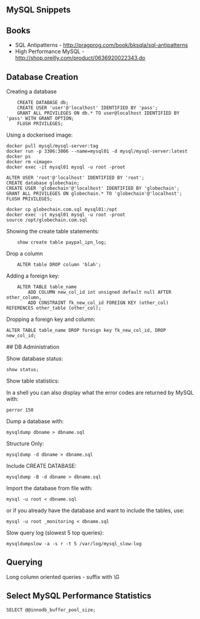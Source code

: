 MySQL Snippets 
--------------

Books
-----

* SQL Antipatterns - http://pragprog.com/book/bksqla/sql-antipatterns
* High Performance MySQL - http://shop.oreilly.com/product/0636920022343.do

Database Creation
-----------------

Creating a database

```
    CREATE DATABASE db;
    CREATE USER 'user'@'localhost' IDENTIFIED BY 'pass';
    GRANT ALL PRIVILEGES ON db.* TO user@localhost IDENTIFIED BY 'pass' WITH GRANT OPTION;
    FLUSH PRIVILEGES;
```

Using a dockerised image:

```
docker pull mysql/mysql-server:tag
docker run -p 3306:3006 --name=mysql01 -d mysql/mysql-server:latest
docker ps
docker rm <image>
docker exec -it mysql01 mysql -u root -proot

ALTER USER 'root'@'localhost' IDENTIFIED BY 'root';
CREATE database globechain;
CREATE USER 'globechain'@'localhost' IDENTIFIED BY 'globechain';
GRANT ALL PRIVILEGES ON globechain.* TO 'globechain'@'localhost';
FLUSH PRIVILEGES;

docker cp globechain.com.sql mysql01:/opt
docker exec -it mysql01 mysql -u root -proot
source /opt/globechain.com.sql
```

Showing the create table statements:

```
    show create table paypal_ipn_log;
```

Drop a column

```
    ALTER table DROP column 'blah';
```

Adding a foreign key:

```
    ALTER TABLE table_name 
	    ADD COLUMN new_col_id int unsigned default null AFTER other_column,
	    ADD CONSTRAINT fk_new_col_id FOREIGN KEY (other_col) REFERENCES other_table (other_col);
```

Dropping a foreign key and column:

```ALTER TABLE table_name DROP foreign key fk_new_col_id, DROP new_col_id;```
    
## DB Administration

Show database status:

```show status;```
    
Show table statistics:

In a shell you can also display what the error codes are returned by MySQL with:

```perror 150```

Dump a database with:

```mysqldump dbname > dbname.sql```
	
Structure Only:

```mysqldump -d dbname > dbname.sql```

Include CREATE DATABASE:

```mysqldump -B -d dbname > dbname.sql```
	
Import the database from file with:

```mysql -u root < dbname.sql```
	
or if you already have the database and want to include the tables, use:

```mysql -u root _monitoring < dbname.sql```

Slow query log (slowest 5 top queries):

```mysqldumpslow -a -s r -t 5 /var/log/mysql_slow-log```

## Querying

Long column oriented queries - suffix with \G

## Select MySQL Performance Statistics

```
SELECT @@innodb_buffer_pool_size;
```
